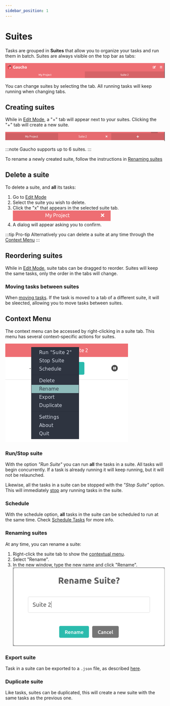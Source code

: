 ```yaml
---
sidebar_position: 1
---
```


# Suites
Tasks are grouped in **Suites** that allow you to organize your tasks and run them in batch.
Suites are always visible on the top bar as tabs:

![Suites Tabs](/img/docs/suites_tabs.png)

You can change suites by selecting the tab. All running tasks will keep running when changing tabs.

## Creating suites
While in [Edit Mode](/docs/getting-started/creating-tasks#edit-mode), a "+" tab will appear next to your suites. Clicking the "+" tab will create a new suite.

![Add Suite Button](/img/docs/suite_add.png)

:::note
Gaucho supports up to 6 suites.
:::

To rename a newly created suite, follow the instructions in [Renaming suites](#renaming-suites)

## Delete a suite
To delete a suite, and **all** its tasks:
1. Go to [Edit Mode](/docs/getting-started/creating-tasks#edit-mode)
2. Select the suite you wish to delete.
3. Click the "x" that appears in the selected suite tab.   
![Delete Suite](/img/docs/delete_suite.png)
4. A dialog will appear asking you to confirm.

:::tip Pro-tip
Alternatively you can delete a suite at any time through the [Context Menu](#context-menu)
:::

## Reordering suites
While in [Edit Mode](/docs/getting-started/creating-tasks#edit-mode), suite tabs can be dragged to reorder. Suites will keep the same tasks, only the order in the tabs will change.

### Moving tasks between suites
When [moving tasks](/docs/getting-started/creating-tasks#edit-mode). If the task is moved to a tab of a different suite, it will be sleected, allowing you to move tasks between suites.

## Context Menu
The context menu can be accessed by right-clicking in a suite tab. This menu has several context-specific actions for suites.

![Suite Context Menu](/img/docs/suite_context_menu.png)

### Run/Stop suite
With the option _"Run Suite"_ you can run **all** the tasks in a suite. All tasks will begin concurrently. If a task is already running it will keep running, but it will not be relaunched.

Likewise, all the tasks in a suite can be stopped with the _"Stop Suite"_ option. This will immediately [stop](/docs/getting-started/running-tasks#runstop-tasks) any running tasks in the suite.

### Schedule
With the schedule option, **all** tasks in the suite can be scheduled to run at the same time. Check [Schedule Tasks](/docs/features/schedule-tasks) for more info.

### Renaming suites
At any time, you can rename a suite:
1. Right-click the suite tab to show the [contextual menu](#context-menu).
2. Select "Rename".
3. In the new window, type the new name and click "Rename".   
![Rename Suite Modal](/img/docs/rename_suite.png)

### Export suite
Task in a suite can be exported to a `.json` file, as described [here](/docs/features/export-tasks#export-suite).

### Duplicate suite
Like tasks, suites can be duplicated, this will create a new suite with the same tasks as the previous one.
